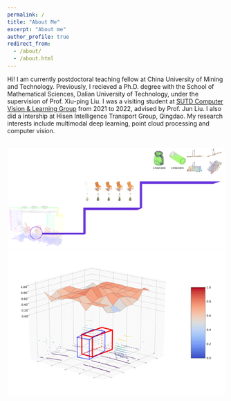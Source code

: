 ```yaml
---
permalink: /
title: "About Me"
excerpt: "About me"
author_profile: true
redirect_from: 
  - /about/
  - /about.html
---
```


Hi! I am currently postdoctoral teaching fellow at China University of Mining and Technology. 
Previously, I recieved a Ph.D. degree with the School of Mathematical Sciences, Dalian University of Technology, under the supervision of Prof. Xiu-ping Liu.
I was a visiting student at [SUTD Computer Vision & Learning Group](https://people.sutd.edu.sg/~jun_liu/) from 2021 to 2022, advised by Prof. Jun Liu. 
I also did a intership at Hisen Intelligence Transport Group, Qingdao. 
My research interests include multimodal deep learning, point cloud processing and computer vision.

<br/><img src="images/pointcloud.png">
<br/><img src="images/3dtracking.gif" width='600'>

